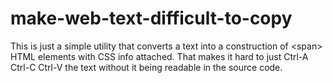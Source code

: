 # make-web-text-difficult-to-copy
This is just a simple utility that converts a text into a construction of &lt;span> HTML elements with CSS info attached. That makes it hard to just Ctrl-A Ctrl-C Ctrl-V the text without it being readable in the source code. 
